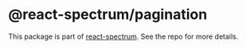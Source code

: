 # @react-spectrum/pagination

This package is part of [react-spectrum](https://github.com/watheia/rsp-kit). See the repo for more details.
